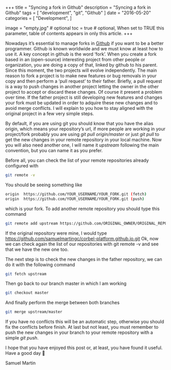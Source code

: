 +++
title = "Syncing a fork in Github"
description = "Syncing a fork in Github"
tags = [
    "development",
    "git",
    "Github"
]
date = "2016-05-20"
categories = [
    "Development",
]

image = "empty.jpg" # optional
toc = true # optional, When set to TRUE this parameter, table of contents appears in only this article.
+++

Nowadays it’s essential to manage forks in [Github](https://github.com/) if you want to be a better programmer. Github is known worldwide and we must know at least how to use it.
A key concept in github is the word ‘fork’. When you create a fork based in an (open-source) interesting project from other people or organization, you are doing a copy of that, linked by github to his parent. Since this moment, the two projects will evolve independently.
The main reason to fork a project is to make new features or bug removals in your copy and then perform a ‘pull request’ to their father. Briefly, a pull request is a way to push changes in another project letting the owner in the other project to accept or discard these changes.
Of course it present a problem over time. If the father project is still developing new features and changes your fork must be updated in order to adquire these new changes and to avoid merge conflicts.
I will explain to you how to stay aligned with the original project in a few very simple steps.

By default, if you are using git you should know that you have the alias origin, which means your repository’s url, if more people are working in your project/fork probably you are using _git pull origin/master_ or just _git pull_ to get the new changes in your remote repository in your local machine. Now you will also need another one, I will name it _upstream_ following the main convention, but you can name it as you prefer.

Before all, you can check the list of your remote repositories already configured with

```bash
git remote -v
```
You should be seeing something like

```bash
origin  https://github.com/YOUR_USERNAME/YOUR_FORK.git (fetch)
origin  https://github.com/YOUR_USERNAME/YOUR_FORK.git (push)
```

which is your fork. To add another remote repository you should type this command

```bash
git remote add upstream https://github.com/ORIGINAL_OWNER/ORIGINAL_REPOSITORY.git
```
If the original repository were mine, I would type https://github.com/samuelmartingc/corbel-platform.github.io.git
Ok, now we can check again the list of our repositories with git remote -v and see that we have the new one too.

The next step is to check the new changes in the father repository, we can do it with the following command

```bash
git fetch upstream
```
Then go back to our branch master in which I am working

```bash
git checkout master
```
And finally perform the merge between both branches

```bash
git merge upstream/master
```
If you have no conflicts this will be an automatic step, otherwise you should fix the conflicts before finish.
At last but not least, you must remember to push the new changes in your branch to your remote repository with a simple _git push_.

I hope that you have enjoyed this post or, at least, you have found it useful.
Have a good day 🙂

Samuel Martin
